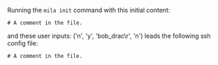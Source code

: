 Running the `mila init` command with this initial content:

```
# A comment in the file.

```

and these user inputs: ('n', 'y', 'bob_drac\r', 'n')
leads the following ssh config file:

```
# A comment in the file.

```
